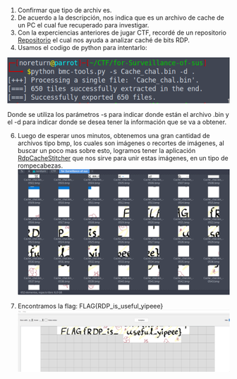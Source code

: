 1. Confirmar que tipo de archiv es.
2. De acuerdo a la descripción, nos indica que es un archivo de cache de un PC el cual fue recuperado para investigar.
3. Con la experciencias anteriores de jugar CTF, recordé de un repositorio [Repositorio](https://github.com/ANSSI-FR/bmc-tools/blob/master/bmc-tools.py) el cual nos ayuda a analizar caché de bits RDP.
4. Usamos el codigo de python para intentarlo:

![Ejecución](../Imagenes/yySkFFQ4w7.png)


Donde se utiliza los parámetros -s para indicar donde están el archivo .bin y el -d para indicar donde se desea tener la información que se va a obtener.


6. Luego de esperar unos minutos, obtenemos una gran cantidad de archivos tipo bmp, los cuales son imágenes o recortes de imágenes, al buscar un poco mas sobre esto, logramos tener la aplicación [RdpCacheStitcher](https://github.com/BSI-Bund/RdpCacheStitcher/blob/main/README.md) que nos sirve para unir estas imágenes, en un tipo de rompecabezas.
![Obtener imagenes](../Imagenes/6p2AQ7bTLp.png)

7. Encontramos la flag: FLAG{RDP_is_useful_yipeee}
![Flag](../Imagenes/msrWYbN7fS.png)
